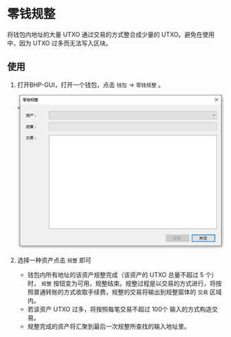 # 零钱规整

将钱包内地址的大量 UTXO 通过交易的方式整合成少量的 UTXO。避免在使用中，因为 UTXO 过多而无法写入区块。

## 使用

1. 打开BHP-GUI，打开一个钱包，点击 `钱包` -> `零钱规整` 。

   ![arrange](../../assets/arrange.png)

2. 选择一种资产点击 `规整` 即可

   - 钱包内所有地址的该资产规整完成（该资产的 UTXO 总量不超过 5 个）时， `规整` 按钮变为可用，规整结束。规整过程是以交易的方式进行，将按照普通转账的方式收取手续费，规整的交易将输出到规整窗体的 `交易` 区域内。
   - 若该资产 UTXO 过多，将按照每笔交易不超过 100个 输入的方式构造交易。
   - 规整完成的资产将汇聚到最后一次规整所查找的输入地址里。

   



